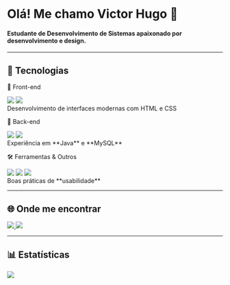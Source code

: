 <h1>
  Olá! Me chamo Victor Hugo 👋
</h1>

<h4>
Estudante de Desenvolvimento de Sistemas apaixonado por desenvolvimento e design.
</h4>

<hr/>

<h2>
  🚀 Tecnologias
</h2>

🎨 Front-end  
<p>
  <img src="https://img.shields.io/badge/HTML-orange?style=for-the-badge&logo=html5&logoColor=white" />
  <img src="https://img.shields.io/badge/CSS-blue?style=for-the-badge&logo=css3&logoColor=white" />
  <br/>
  Desenvolvimento de interfaces modernas com HTML e CSS
</p>

🔧 Back-end  
<p>
  <img src="https://img.shields.io/badge/Java-red?style=for-the-badge&logo=java&logoColor=white" />
  <img src="https://img.shields.io/badge/MySQL-4479A1?style=for-the-badge&logo=mysql&logoColor=white" />
  <br/>
  Experiência em **Java** e **MySQL**
</p>

🛠 Ferramentas & Outros  
<p>
  <img src="https://img.shields.io/badge/Git-F05032?style=for-the-badge&logo=git&logoColor=white" />
  <img src="https://img.shields.io/badge/GitHub-181717?style=for-the-badge&logo=github&logoColor=white" />
  <img src="https://img.shields.io/badge/Figma-0AC97F?style=for-the-badge&logo=figma&logoColor=white" />
  <br/>
  Boas práticas de **usabilidade**
</p>

---

<h2>
  🌐 Onde me encontrar
</h2>

<p>
  <a href="https://www.linkedin.com/in/liiddell/">
    <img src="https://img.shields.io/badge/-LinkedIn-blue?style=for-the-badge&logo=linkedin&logoColor=white" />
  </a>
  <a href="https://www.behance.net/liiddell">
    <img src="https://img.shields.io/badge/-Behance-0057FF?style=for-the-badge&logo=behance&logoColor=white" />
  </a>
</p>

---

<h2>
  📊 Estatísticas
</h2>

<p>
  <img src="https://github-readme-stats.vercel.app/api/top-langs/?username=liiddell&layout=compact&theme=transparent&cache_seconds=300" />
</p>
